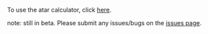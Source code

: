To use the atar calculator, click [here](https://saysayyyy07.github.io/atarcalculator/).

note: still in beta. Please submit any issues/bugs on the [issues page](https://github.com/saysayyyy07/atarcalculator/issues).

